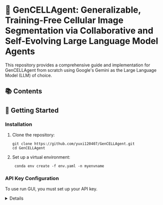 # 🤖 GenCELLAgent: Generalizable, Training-Free Cellular Image Segmentation via Collaborative and Self-Evolving Large Language Model Agents

This repository provides a comprehensive guide and implementation for GenCELLAgent from scratch using Google's Gemini as the Large Language Model (LLM) of choice.


## 📚 Contents


## 🚀 Getting Started


### Installation

1. Clone the repository:
   ```
   git clone https://github.com/yuxi120407/GenCELLAgent.git
   cd GenCELLAgent
   ```

2. Set up a virtual environment:
   ```
    conda env create -f env.yaml -n myenvname
   ```

### API Key Configuration 

To use run GUI, you must set up your API key.

<details>
Set API Key via Environment Variable

- Linux/macOS: 
```bash
export GOOGLE_API_KEY=<your-gemini-api-key>
```
